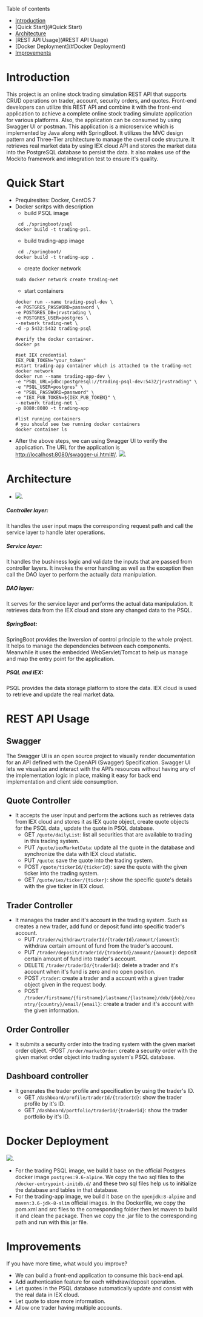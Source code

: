 Table of contents
* [Introduction](#Introduction)
* [Quick Start](#Quick Start)
* [Architecture](#Architecture)
* [REST API Usage](#REST API Usage)
* [Docker Deployment](#Docker Deployment)
* [Improvements](#Improvements)

# Introduction
This project is an online stock trading simulation REST API that supports CRUD operations on trader, account, security orders, and quotes. 
Front-end developers can utilize this REST API and combine it with the front-end application to achieve a complete online stock trading simulate application for various platforms.
 Also, the application can be consumed by using Swagger UI or postman. This application is a microservice which is implemented by Java along with SpringBoot.
  It utilizes the MVC design pattern and Three-Tier architecture to manage the overall code structure. 
  It retrieves real market data by using IEX cloud API and stores the market data into the PostgreSQL database to persist the data. 
  It also makes use of the Mockito framework and integration test to ensure it's quality.



# Quick Start
- Prequiresites: Docker, CentOS 7
- Docker scritps with description
	- build PSQL image
	```
	 cd ./springboot/psql
  docker build -t trading-psl.
	```
	- build trading-app image
	```
	 cd ./springboot/
  docker build -t trading-app .
	```
  - create docker network
  ```
  sudo docker network create trading-net
  ```
  - start containers
  ```
  docker run --name trading-psql-dev \
  -e POSTGRES_PASSWORD=password \
  -e POSTGRES_DB=jrvstrading \
  -e POSTGRES_USER=postgres \
  --network trading-net \
  -d -p 5432:5432 trading-psql
  
  #verify the docker container.
  docker ps
  
  #set IEX credential
  IEX_PUB_TOKEN="your_token"
  #start trading-app container which is attached to the trading-net docker network
  docker run --name trading-app-dev \
  -e "PSQL_URL=jdbc:postgresql://trading-psql-dev:5432/jrvstrading" \
  -e "PSQL_USER=postgres" \
  -e "PSQL_PASSWORD=password" \
  -e "IEX_PUB_TOKEN=${IEX_PUB_TOKEN}" \
  --network trading-net \
  -p 8080:8080 -t trading-app
  
  #list running containers
  # you should see two running docker containers
  docker container ls
  ```
- After the above steps, we can using Swagger UI to verify the application.
The URL for the application is [http://localhost:8080/swagger-ui.html#/](http://localhost:8080/swagger-ui.html#/.).
![](https://github.com/jarviscanada/jarvis_data_eng_SiqiYang/blob/develop/springboot/assets/SwaggerUI.png).

# Architecture
- ![](https://github.com/jarviscanada/jarvis_data_eng_SiqiYang/blob/develop/springboot/assets/structure.png).
##### Controller layer:
It handles the user input maps the corresponding request path and call the service layer to handle later operations.
##### Service layer:
It handles the bushiness logic and validate the inputs that are passed from controller layers. It invokes the error handling as well as the exception
 then call the DAO layer to perform the actually data manipulation.
##### DAO layer:
It serves for the service layer and performs the actual data manipulation. It retrieves data from the IEX cloud and 
 store any changed data to the PSQL.
##### SpringBoot:
SpringBoot provides the Inversion of control principle to the whole project. It helps to manage the dependencies between each 
components. Meanwhile it uses the embedded WebServlet/Tomcat to help us manage and map the entry point for the application.
##### PSQL and IEX:
PSQL provides the data storage platform to store the data. IEX cloud is used to retrieve and update the real market data.


# REST API Usage
## Swagger
The Swagger UI is an open source project to visually render documentation for an API defined with the OpenAPI (Swagger) Specification. Swagger UI lets we visualize and interact with the API’s resources without having any of the implementation logic in place, making it easy for back end implementation and client side consumption.
## Quote Controller
- It accepts the user input and perform the actions such as retrieves data from IEX cloud and stores it as 
IEX quote object, create quote objects for the PSQL data , update the quote in PSQL database.
  - GET `/quote/dailyList`: list all securities that are available to trading in this trading system.
  - PUT `/quote/iexMarketData`: update all the quote in the database and synchronize the data with IEX cloud statistic.
  - PUT `/quote`: save the quote into the trading system.
  - POST `/quote/tickerId/{tickerId}`: save the quote with the given ticker into the trading system.
  - GET `/quote/iex/ticker/{ticker}`: show the specific quote's details with the give ticker in IEX cloud.
## Trader Controller
- It manages the trader and it's account in the trading system. Such as creates a new trader, add fund or deposit fund into specific trader's account.
  - PUT `/trader/withdraw/traderId/{traderId}/amount/{amount}`: withdraw certain amount of fund from the trader's account.
  - PUT `/trader/deposit/traderId/{traderId}/amount/{amount}`: deposit certain amount of fund into trader's account.
  - DELETE `/trader/traderId/{traderId}`: delete a trader and it's account when it's fund is zero and no open position.
  - POST `/trader`: create a trader and a account with a given trader object given in the request body.
  - POST `/trader/firstname/{firstname}/lastname/{lastname}/dob/{dob}/country/{country}/email/{email}`: create a trader and it's account with the given information.
## Order Controller
- It submits a security order into the trading system with the given market order object.
  -POST `/order/marketOrder`: create a security order with the given market order object into trading system's PSQL database.

## Dashboard controller
- It generates the trader profile and specification by using the trader's ID.
  - GET `/dashboard/profile/traderId/{traderId}`: show the trader profile by it's ID.
  - GET `/dashboard/portfolio/traderId/{traderId}`: show the trader portfolio by it's ID.

# Docker Deployment
![](https://github.com/jarviscanada/jarvis_data_eng_SiqiYang/blob/develop/springboot/assets/docker.png).
 - For the trading PSQL image, we build it base on the official Postgres docker image `postgres:9.6-alpine`.
  We copy the two sql files to the `/docker-entrypoint-initdb.d/` and these two sql files help us to initialize the database and tables in that database.
 - For the trading-app image, we build it base on the `openjdk:8-alpine` and `maven:3.6-jdk-8-slim` official images. In the Dockerfile, we copy the pom.xml and src files to the corresponding folder then let maven to 
 build it and clean the package. Then we copy the .jar file to the corresponding path and run with this jar file.

# Improvements
If you have more time, what would you improve?
- We can build a front-end application to consume this back-end api.
- Add authentication feature for each withdraw/deposit operation.
- Let quotes in the PSQL database automatically update and consist with the real data in IEX cloud.
- Let quote to store more information.
- Allow one trader having multiple accounts.